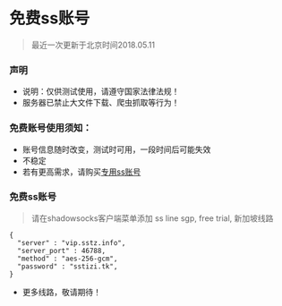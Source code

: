 # 免费ss账号
> 最近一次更新于北京时间2018.05.11

### 声明
- 说明：仅供测试使用，请遵守国家法律法规！
- 服务器已禁止大文件下载、爬虫抓取等行为！


### 免费账号使用须知：
- 账号信息随时改变，测试时可用，一段时间后可能失效
- 不稳定
- 若有更高需求，请购买[专用ss账号](https://sstizi.tk)

### 免费ss账号
> 请在shadowsocks客户端菜单添加
> ss line sgp, free trial, 新加坡线路
 
```
{
  "server" : "vip.sstz.info",
  "server_port" : 46788,
  "method" : "aes-256-gcm",
  "password" : "sstizi.tk",
}

```

- 更多线路，敬请期待！

















